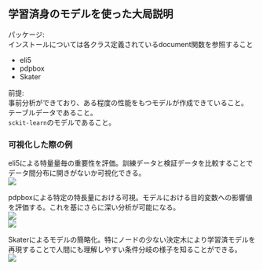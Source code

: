 ## 学習済身のモデルを使った大局説明
パッケージ:  
インストールについては各クラス定義されているdocument関数を参照すること  
+ eli5
+ pdpbox
+ Skater 

前提:   
事前分析ができており、ある程度の性能をもつモデルが作成できていること。  
テーブルデータであること。  
`sckit-learn`のモデルであること。  

### 可視化した際の例  

eli5による特量量毎の重要性を評価。訓練データと検証データを比較することでデータ間分布に開きがないか可視化できる。  
![](./photo/eli5.png)  

  
pdpboxによる特定の特長量における可視。モデルにおける目的変数への影響値を評価する。これを基にさらに深い分析が可能になる。  
![](./photo/pdpbox.png)  
![](./photo/pdpbox_0.png)  

  
Skaterによるモデルの簡略化。特にノードの少ない決定木により学習済モデルを再現することで人間にも理解しやすい条件分岐の様子を知ることができる。  
![](./photo/tree.png)